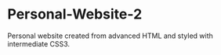 # Personal-Website-2
Personal website created from advanced HTML and styled with intermediate CSS3.
